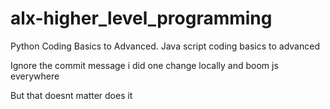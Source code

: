 # alx-higher_level_programming
Python Coding Basics to Advanced. 
Java script coding basics to advanced

Ignore the commit message i did one change locally and boom js everywhere

But that doesnt matter does it
